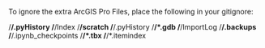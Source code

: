 To ignore the extra ArcGIS Pro Files, place the following in your gitignore:

<ProjectFolder>/**/.pyHistory
<ProjectFolder>/**/Index
<ProjectFolder>/**/scratch
<ProjectFolder>/**/.pyHistory
<ProjectFolder>/**/*.gdb
<ProjectFolder>/**/ImportLog
<ProjectFolder>/**/.backups
<ProjectFolder>/**/.ipynb_checkpoints
<ProjectFolder>/**/*.tbx
<ProjectFolder>/**/*.itemindex